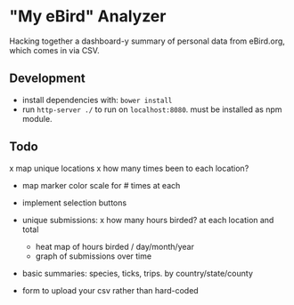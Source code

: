 "My eBird" Analyzer
===================

Hacking together a dashboard-y summary of personal data from eBird.org, which comes in via CSV.

## Development
- install dependencies with: `bower install`
- run `http-server ./` to run on `localhost:8080`. must be installed as npm module.


## Todo
  x map unique locations
  x how many times been to each location?
  - map marker color scale for # times at each
  - implement selection buttons

  - unique submissions:
    x how many hours birded? at each location and total
    - heat map of hours birded / day/month/year
    - graph of submissions over time

  - basic summaries: species, ticks, trips. by country/state/county
  - form to upload your csv rather than hard-coded